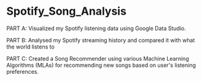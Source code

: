 # Spotify_Song_Analysis

PART A: Visualized my Spotify listening data using Google Data Studio.

PART B: Analysed my Spotify streaming history and compared it with what the world listens to

PART C: Created a Song Recommender using various Machine Learning Algorithms (MLAs) for recommending new songs based on user's listening preferences.
